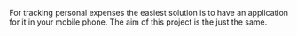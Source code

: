 For tracking personal expenses the easiest solution is to have an application for it in your mobile phone. The aim of this project is the just the same.